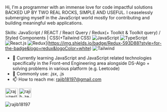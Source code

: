 Hi, I'm a programmer with an immense love for code impactful solutions BACKED UP BY TWO REAL ROCKS, SIMPLE AND USEFUL. I ceaselessly submerging myself in the JavaScript world mostly for contributing and building meaningful web applications.

Skills: JavaScript / REACT / React Query / Redux(+ Toolkit & Toolkit query) / Styled Components | CSS(+Tailwind CSS)
![JavaScript](https://img.shields.io/badge/JavaScript-F7DF1E?style=flat-square&logo=javascript&logoColor=black)
![TypeScript](https://img.shields.io/badge/TypeScript-007ACC?style=flat-square&logo=typescript&logoColor=white)
![React.js](https://img.shields.io/badge/React.js-0081CB?style=flat-square&logo=react&logoColor=61DAFB)
![Redux](https://img.shields.io/badge/Redux-764abc?style=flat-square&logo=redux&logoColor=764abc)](https://img.shields.io/badge/Redux-593D88?style=for-the-badge&logo=redux&logoColor=white)
![Tailwind](https://img.shields.io/badge/Tailwind_CSS-38B2AC?style=for-the-badge&logo=tailwind-css&logoColor=white)


- 📖 Currently learning JavaScript and JavaScript related technologies specifically in the Front-end Engineering area alongside DS-Algo + solving problems in various platform (e.g. Leetcode) 
- 💬 Commonly use: .jsx, .js
- 📫 How to reach me: rajib18197@gmail.com

<a href="https://linkedin.com/in/rajuzest" target="blank"><img align="center" src="https://raw.githubusercontent.com/rahuldkjain/github-profile-readme-generator/master/src/images/icons/Social/linked-in-alt.svg" alt="rajuzest" height="30" width="40" /></a>
<a href="https://www.leetcode.com/rajib_zest" target="blank"><img align="center" src="https://raw.githubusercontent.com/rahuldkjain/github-profile-readme-generator/master/src/images/icons/Social/leet-code.svg" alt="rajib_zest" height="30" width="40" /></a>
</p>
  

<p><img align="left" src="https://github-readme-stats.vercel.app/api/top-langs?username=rajib18197&show_icons=true&locale=en&layout=compact" alt="rajib18197" /></p>







